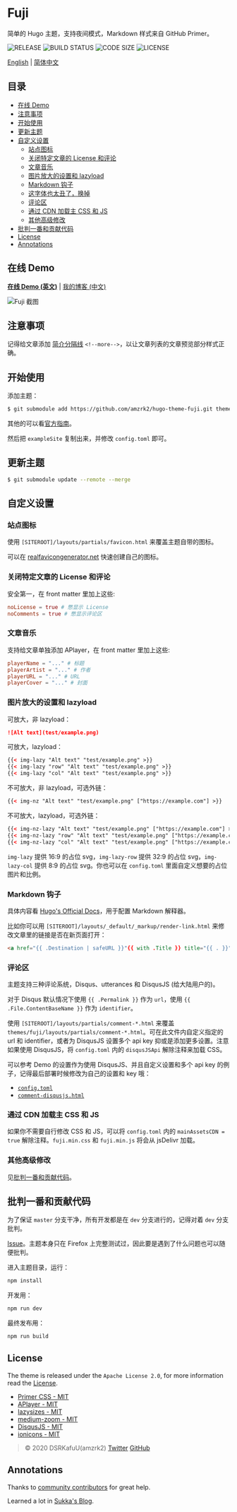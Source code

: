 # Fuji

简单的 Hugo 主题，支持夜间模式，Markdown 样式来自 GitHub Primer。

![RELEASE](https://img.shields.io/github/v/release/amzrk2/hugo-theme-fuji?style=flat-square) ![BUILD STATUS](https://img.shields.io/github/workflow/status/amzrk2/hugo-theme-fuji/Build%20Test?style=flat-square) ![CODE SIZE](https://img.shields.io/github/languages/code-size/amzrk2/hugo-theme-fuji?style=flat-square) ![LICENSE](https://img.shields.io/github/license/amzrk2/hugo-theme-fuji?style=flat-square)

[English](https://github.com/amzrk2/hugo-theme-fuji#readme) | [简体中文](https://github.com/amzrk2/hugo-theme-fuji/blob/master/README_CN.md)

## 目录

- [在线 Demo](#在线-demo)
- [注意事项](#注意事项)
- [开始使用](#开始使用)
- [更新主题](#更新主题)
- [自定义设置](#自定义设置)
  - [站点图标](#站点图标)
  - [关闭特定文章的 License 和评论](#关闭特定文章的-license-和评论)
  - [文章音乐](#文章音乐)
  - [图片放大的设置和 lazyload](#图片放大的设置和-lazyload)
  - [Markdown 钩子](#markdown-钩子)
  - [这字体也太丑了，换掉](#这字体也太丑了换掉)
  - [评论区](#评论区)
  - [通过 CDN 加载主 CSS 和 JS](#通过-cdn-加载主-css-和-js)
  - [其他高级修改](#其他高级修改)
- [批判一番和贡献代码](#批判一番和贡献代码)
- [License](#license)
- [Annotations](#annotations)

## 在线 Demo

[**在线 Demo (英文)**](https://themes.gohugo.io/theme/hugo-theme-fuji/) | [我的博客 (中文)](https://blog.amzrk2.cc/)

![Fuji 截图](https://raw.githubusercontent.com/amzrk2/hugo-theme-fuji/master/images/screenshot.png)

## 注意事项

记得给文章添加 [简介分隔线](https://gohugo.io/content-management/summaries/#manual-summary-splitting) `<!--more-->`，以让文章列表的文章预览部分样式正确。

## 开始使用

添加主题：

```bash
$ git submodule add https://github.com/amzrk2/hugo-theme-fuji.git themes/fuji
```

其他的可以看[官方指南](https://gohugo.io/overview/installing/)。

然后把 `exampleSite` 复制出来，并修改 `config.toml` 即可。

## 更新主题

```bash
$ git submodule update --remote --merge
```

## 自定义设置

### 站点图标

使用 `[SITEROOT]/layouts/partials/favicon.html` 来覆盖主题自带的图标。

可以在 [realfavicongenerator.net](https://realfavicongenerator.net/) 快速创建自己的图标。

### 关闭特定文章的 License 和评论

安全第一，在 front matter 里加上这些:

```toml
noLicense = true # 憋显示 License
noComments = true # 憋显示评论区
```

### 文章音乐

支持给文章单独添加 APlayer，在 front matter 里加上这些:

```toml
playerName = "..." # 标题
playerArtist = "..." # 作者
playerURL = "..." # URL
playerCover = "..." # 封面
```

### 图片放大的设置和 lazyload

可放大，非 lazyload：

```markdown
![Alt text](test/example.png)
```

可放大，lazyload：

```html
{{< img-lazy "Alt text" "test/example.png" >}}
{{< img-lazy "row" "Alt text" "test/example.png" >}}
{{< img-lazy "col" "Alt text" "test/example.png" >}}
```

不可放大，非 lazyload，可选外链：

```html
{{< img-nz "Alt text" "test/example.png" ["https://example.com"] >}}
```

不可放大，lazyload，可选外链：

```html
{{< img-nz-lazy "Alt text" "test/example.png" ["https://example.com"] >}}
{{< img-nz-lazy "row" "Alt text" "test/example.png" ["https://example.com"] >}}
{{< img-nz-lazy "col" "Alt text" "test/example.png" ["https://example.com"] >}}
```

`img-lazy` 提供 16:9 的占位 svg，`img-lazy-row` 提供 32:9 的占位 svg，`img-lazy-col` 提供 8:9 的占位 svg。你也可以在 `config.toml` 里面自定义想要的占位图片和比例。

### Markdown 钩子

具体内容看 [Hugo's Official Docs](https://gohugo.io/getting-started/configuration-markup#markdown-render-hooks)，用于配置 Markdown 解释器。

比如你可以用 `[SITEROOT]/layouts/_default/_markup/render-link.html` 来修改文章里的链接是否在新页面打开：

```html
<a href="{{ .Destination | safeURL }}"{{ with .Title }} title="{{ . }}"{{ end }}{{ if strings.HasPrefix .Destination "http" }} target="_blank"{{ end }}>{{ .Text | safeHTML }}</a>
```

### 评论区

主题支持三种评论系统，Disqus、utterances 和 DisqusJS (给大陆用户的)。

对于 Disqus 默认情况下使用 `{{ .Permalink }}` 作为 `url`，使用 `{{ .File.ContentBaseName }}` 作为 `identifier`。

使用 `[SITEROOT]/layouts/partials/comment-*.html` 来覆盖 `themes/fuji/layouts/partials/comment-*.html`。可在此文件内自定义指定的 url 和 identifier，或者为 DisqusJS 设置多个 api key 抑或是添加更多设置。注意如果使用 DisqusJS，将 `config.toml` 内的 `disqusJSApi` 解除注释来加载 CSS。

可以参考 Demo 的设置作为使用 DisqusJS、并且自定义设置和多个 api key 的例子，记得最后部署时候修改为自己的设置和 key 哦：

- [`config.toml`]()
- [`comment-disqusjs.html`]()

### 通过 CDN 加载主 CSS 和 JS

如果你不需要自行修改 CSS 和 JS，可以将 `config.toml` 内的 `mainAssetsCDN = true` 解除注释。`fuji.min.css` 和 `fuji.min.js` 将会从 jsDelivr 加载。

### 其他高级修改

见[批判一番和贡献代码](#批判一番和贡献代码)。

## 批判一番和贡献代码

为了保证 `master` 分支干净，所有开发都是在 `dev` 分支进行的，记得对着 `dev` 分支批判。

[Issue](https://github.com/amzrk2/hugo-theme-fuji/issues)。主题本身只在 Firefox 上完整测试过，因此要是遇到了什么问题也可以随便批判。

进入主题目录，运行：

```bash
npm install
```

开发用：

```bash
npm run dev
```

最终发布用：

```bash
npm run build
```

## License

The theme is released under the ```Apache License 2.0```, for more information read the [License](https://github.com/amzrk2/hugo-theme-fuji/blob/master/LICENSE).

- [Primer CSS - MIT](https://github.com/primer/css/blob/master/LICENSE)
- [APlayer - MIT](https://github.com/MoePlayer/APlayer/blob/master/LICENSE)
- [lazysizes - MIT](https://github.com/aFarkas/lazysizes/blob/gh-pages/LICENSE)
- [medium-zoom - MIT](https://github.com/francoischalifour/medium-zoom/blob/master/LICENSE)
- [DisqusJS - MIT](https://github.com/SukkaW/DisqusJS/blob/master/LICENSE)
- [ionicons - MIT](https://github.com/ionic-team/ionicons/blob/master/LICENSE)

> © 2020 DSRKafuU(amzrk2) [Twitter](https://twitter.com/amzrk2) [GitHub]()

## Annotations

Thanks to [community contributors](https://github.com/amzrk2/hugo-theme-fuji/graphs/contributors) for great help.

Learned a lot in [Sukka's Blog](https://blog.skk.moe/).
